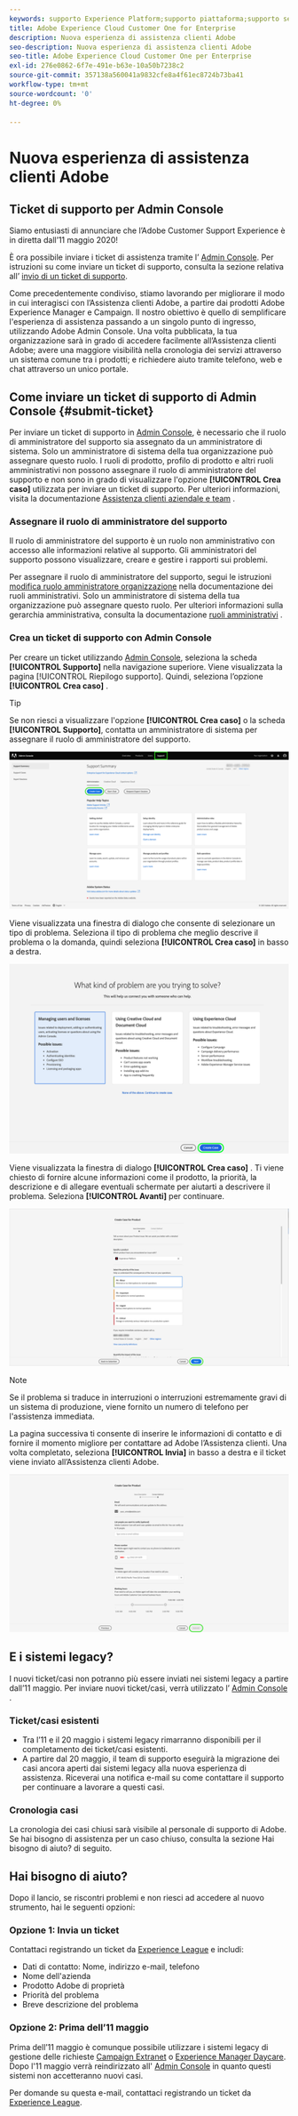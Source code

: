 ```yaml
---
keywords: supporto Experience Platform;supporto piattaforma;supporto servizi intelligenti; assistenza ai clienti; supporto ai di attribuzione; sostegno rtcdp; invia ticket di supporto;supporto clienti
title: Adobe Experience Cloud Customer One for Enterprise
description: Nuova esperienza di assistenza clienti Adobe
seo-description: Nuova esperienza di assistenza clienti Adobe
seo-title: Adobe Experience Cloud Customer One per Enterprise
exl-id: 276e0862-6f7e-491e-b63e-10a50b7238c2
source-git-commit: 357138a560041a9832cfe8a4f61ec8724b73ba41
workflow-type: tm+mt
source-wordcount: '0'
ht-degree: 0%

---
```


# Nuova esperienza di assistenza clienti Adobe

## Ticket di supporto per Admin Console

Siamo entusiasti di annunciare che l’Adobe Customer Support Experience è in diretta dall’11 maggio 2020!

È ora possibile inviare i ticket di assistenza tramite l’ [Admin Console](https://adminconsole.adobe.com/). Per istruzioni su come inviare un ticket di supporto, consulta la sezione relativa all’ [invio di un ticket di supporto](#submit-ticket).

Come precedentemente condiviso, stiamo lavorando per migliorare il modo in cui interagisci con l’Assistenza clienti Adobe, a partire dai prodotti Adobe Experience Manager e Campaign. Il nostro obiettivo è quello di semplificare l&#39;esperienza di assistenza passando a un singolo punto di ingresso, utilizzando Adobe Admin Console. Una volta pubblicata, la tua organizzazione sarà in grado di accedere facilmente all’Assistenza clienti Adobe; avere una maggiore visibilità nella cronologia dei servizi attraverso un sistema comune tra i prodotti; e richiedere aiuto tramite telefono, web e chat attraverso un unico portale.

## Come inviare un ticket di supporto di Admin Console {#submit-ticket}

Per inviare un ticket di supporto in [Admin Console](https://adminconsole.adobe.com/), è necessario che il ruolo di amministratore del supporto sia assegnato da un amministratore di sistema. Solo un amministratore di sistema della tua organizzazione può assegnare questo ruolo. I ruoli di prodotto, profilo di prodotto e altri ruoli amministrativi non possono assegnare il ruolo di amministratore del supporto e non sono in grado di visualizzare l&#39;opzione **[!UICONTROL Crea caso]** utilizzata per inviare un ticket di supporto. Per ulteriori informazioni, visita la documentazione [Assistenza clienti aziendale e team](https://helpx.adobe.com/enterprise/using/support-and-expert-services.html) .

### Assegnare il ruolo di amministratore del supporto

Il ruolo di amministratore del supporto è un ruolo non amministrativo con accesso alle informazioni relative al supporto. Gli amministratori del supporto possono visualizzare, creare e gestire i rapporti sui problemi.

Per assegnare il ruolo di amministratore del supporto, segui le istruzioni [modifica ruolo amministratore organizzazione](https://helpx.adobe.com/enterprise/using/admin-roles.html#add-admin-teams) nella documentazione dei ruoli amministrativi. Solo un amministratore di sistema della tua organizzazione può assegnare questo ruolo. Per ulteriori informazioni sulla gerarchia amministrativa, consulta la documentazione [ruoli amministrativi](https://helpx.adobe.com/enterprise/admin-guide.html/enterprise/using/admin-roles.ug.html) .

### Crea un ticket di supporto con Admin Console

Per creare un ticket utilizzando [Admin Console](https://adminconsole.adobe.com/), seleziona la scheda **[!UICONTROL Supporto]** nella navigazione superiore. Viene visualizzata la pagina [!UICONTROL Riepilogo supporto]. Quindi, seleziona l’opzione **[!UICONTROL Crea caso]** .

>[!TIP]
>
> Se non riesci a visualizzare l&#39;opzione **[!UICONTROL Crea caso]** o la scheda **[!UICONTROL Supporto]**, contatta un amministratore di sistema per assegnare il ruolo di amministratore del supporto.

![Scheda Supporto Admin Console](./assets/Support.png)

Viene visualizzata una finestra di dialogo che consente di selezionare un tipo di problema. Seleziona il tipo di problema che meglio descrive il problema o la domanda, quindi seleziona **[!UICONTROL Crea caso]** in basso a destra.

![Seleziona problema](./assets/select-case-type.png)

Viene visualizzata la finestra di dialogo **[!UICONTROL Crea caso]** . Ti viene chiesto di fornire alcune informazioni come il prodotto, la priorità, la descrizione e di allegare eventuali schermate per aiutarti a descrivere il problema. Seleziona **[!UICONTROL Avanti]** per continuare.

![crea caso](./assets/create_case.png)

>[!NOTE]
>
> Se il problema si traduce in interruzioni o interruzioni estremamente gravi di un sistema di produzione, viene fornito un numero di telefono per l&#39;assistenza immediata.

La pagina successiva ti consente di inserire le informazioni di contatto e di fornire il momento migliore per contattare ad Adobe l’Assistenza clienti. Una volta completato, seleziona **[!UICONTROL Invia]** in basso a destra e il ticket viene inviato all’Assistenza clienti Adobe.

![Invia ticket](./assets/submit_case.png)

## E i sistemi legacy?

I nuovi ticket/casi non potranno più essere inviati nei sistemi legacy a partire dall’11 maggio.  Per inviare nuovi ticket/casi, verrà utilizzato l’ [Admin Console](https://adminconsole.adobe.com/) .

### Ticket/casi esistenti

* Tra l’11 e il 20 maggio i sistemi legacy rimarranno disponibili per il completamento dei ticket/casi esistenti.
* A partire dal 20 maggio, il team di supporto eseguirà la migrazione dei casi ancora aperti dai sistemi legacy alla nuova esperienza di assistenza.  Riceverai una notifica e-mail su come contattare il supporto per continuare a lavorare a questi casi.

### Cronologia casi

La cronologia dei casi chiusi sarà visibile al personale di supporto di Adobe.  Se hai bisogno di assistenza per un caso chiuso, consulta la sezione Hai bisogno di aiuto? di seguito.

## Hai bisogno di aiuto?

Dopo il lancio, se riscontri problemi e non riesci ad accedere al nuovo strumento, hai le seguenti opzioni:

### Opzione 1: Invia un ticket

Contattaci registrando un ticket da [Experience League](https://experienceleague.adobe.com/?support-solution=General#support) e includi:

* Dati di contatto: Nome, indirizzo e-mail, telefono
* Nome dell&#39;azienda
* Prodotto Adobe di proprietà
* Priorità del problema
* Breve descrizione del problema

### Opzione 2: Prima dell’11 maggio

Prima dell’11 maggio è comunque possibile utilizzare i sistemi legacy di gestione delle richieste [Campaign Extranet](https://support.neolane.net/webApp/extranetLogin) o [Experience Manager Daycare](https://daycare.day.com/home.html).  Dopo l&#39;11 maggio verrà reindirizzato all&#39; [Admin Console](https://adminconsole.adobe.com/) in quanto questi sistemi non accetteranno nuovi casi.

Per domande su questa e-mail, contattaci registrando un ticket da [Experience League](https://experienceleague.adobe.com/?support-solution=General#support).
